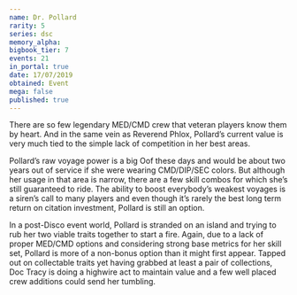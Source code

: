 ```yaml
---
name: Dr. Pollard
rarity: 5
series: dsc
memory_alpha:
bigbook_tier: 7
events: 21
in_portal: true
date: 17/07/2019
obtained: Event
mega: false
published: true
---
```


There are so few legendary MED/CMD crew that veteran players know them by heart. And in the same vein as Reverend Phlox, Pollard’s current value is very much tied to the simple lack of competition in her best areas.

Pollard’s raw voyage power is a big Oof these days and would be about two years out of service if she were wearing CMD/DIP/SEC colors. But although her usage in that area is narrow, there are a few skill combos for which she’s still guaranteed to ride. The ability to boost everybody’s weakest voyages is a siren’s call to many players and even though it’s rarely the best long term return on citation investment, Pollard is still an option.

In a post-Disco event world, Pollard is stranded on an island and trying to rub her two viable traits together to start a fire. Again, due to a lack of proper MED/CMD options and considering strong base metrics for her skill set, Pollard is more of a non-bonus option than it might first appear. Tapped out on collectable traits yet having grabbed at least a pair of collections, Doc Tracy is doing a highwire act to maintain value and a few well placed crew additions could send her tumbling.
